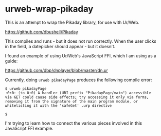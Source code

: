 # urweb-wrap-pikaday

This is an attempt to wrap the Pikaday library, for use with Ur/Web. 

https://github.com/dbushell/Pikaday

This compiles and runs - but it does not run correctly. When the user clicks in the field, a datepicker should appear - but it doesn't.

I found an example of using Ur/Web's JavaScript FFI, which I am using as a guide:

https://github.com/dbp/dnplayer/blob/master/dn.ur

Currently, doing `urweb pikadayPage` produces the following compile error:
```
$ urweb pikadayPage
:0:0: (to 0:0) A handler (URI prefix "PikadayPage/main") accessible via GET could cause side effects; try accessing it only via forms, removing it from the signature of the main program module, or whitelisting it with the 'safeGet' .urp directive

$
```
I'm trying to learn how to connect the various pieces involved in this JavaScript FFI example.
